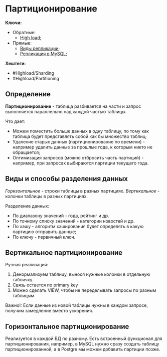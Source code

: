 
# Партиционирование

**Ключи:**
- Обратные:
	- [High load](high-load);
- Прямые:
	- [Виды репликации](high-load-replication-type);
	- [Репликация в MySQL](mysql-replicarion);

**Хештеги:**
- #Highload/Sharding
- #Highload/Partitioning

## Определение

**Партиционирование** - таблица разбивается на части и запрос выполняется параллельно над каждой частью таблицы.

Что дает:
- Можем поместить больше данных в одну таблицу, по тому как таблица будет представлять собой как бы множество таблиц;
- Удаление старых данных (партиционирование по времени) - например удалить данные за прошлые года, к которым никто не обращается;
- Оптимизация запросов (можно отбросить часть партиций) - например, при запросах выбираются партиции текущего года.

## Виды и способы разделения данных

*Горизонтальное* - строки таблицы в разных партициях.
*Вертикальное* - колонки таблицы в разных партициях.

Разделение данных:
- По диапазону значений - года, рейтинг и др.
- По точному списку значений - категории новостей и др.
- По хэшу - алгоритм хэширования будет определять в какую партицию отправить данные;
- По ключу - первичный ключ.

## Вертикальное партиционирование

Ручная реализация:
1) Денормализуем таблицу, вынося нужные колонки в отдельную табличку.
2) Связь остается по primary key
3) Можно сделать VIEW, чтобы не переделывать запросы по разным таблицым.

Важно!: Если данные из новой таблицы нужны в каждом запросе, получим замедление вместо ускорения.

## Горизонтальное партиционирование

Реализуется в каждой БД по разному. Есть встроенный функционал для партиционирования, например, в MySQL нужно сразу создать таблицу партиционированной, а в Postgre мы можем добавить партиции позже.